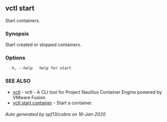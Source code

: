 ## vctl start

Start containers.

### Synopsis

Start created or stopped containers.

### Options

```
  -h, --help   help for start
```

### SEE ALSO

* [vctl](vctl.md)	 - vctl - A CLI tool for Project Nautilus Container Engine powered by VMware Fusion
* [vctl start container](vctl_start_container.md)	 - Start a container.

###### Auto generated by spf13/cobra on 16-Jan-2020
